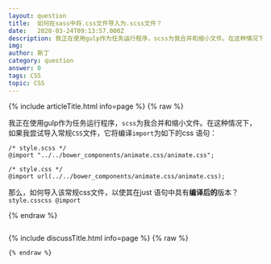 ```yaml
---
layout: question
title:  如何在sass中将.css文件导入为.scss文件？
date:   2020-03-24T09:13:57.000Z
description: 我正在使用gulp作为任务运行程序，scss为我合并和缩小文件。在这种情况下，如果我尝试导入常规CSS文件，它将编译import为如下的css 语句：...
img: 
author: 斯丁
category: question
answer: 0
tags: CSS
topic: CSS
---
```

<div class="article-root">
  <div class="article">
    {% include articleTitle.html info=page %}
    {% raw %}
    <div class="article-content"><p><font style="vertical-align: inherit;"><font style="vertical-align: inherit;">我正在使用gulp作为任务运行程序，</font></font><code>scss</code><font style="vertical-align: inherit;"><font style="vertical-align: inherit;">为我</font><font style="vertical-align: inherit;">合并和缩小</font><font style="vertical-align: inherit;">文件。</font><font style="vertical-align: inherit;">在这种情况下，如果我尝试导入常规</font></font><code>CSS</code><font style="vertical-align: inherit;"><font style="vertical-align: inherit;">文件，它将编译</font></font><code>import</code><font style="vertical-align: inherit;"><font style="vertical-align: inherit;">为如下</font><font style="vertical-align: inherit;">的css </font><font style="vertical-align: inherit;">语句：</font></font></p>

   <pre class="lang-css prettyprint-override"><code>/* style.scss */<font></font>
@import "../../bower_components/animate.css/animate.css";<font></font>
<font></font>
/* style.css */<font></font>
@import url(../../bower_components/animate.css/animate.css);<font></font>
</code></pre>

<p><font style="vertical-align: inherit;"><font style="vertical-align: inherit;">那么，如何导入该常规css文件，以</font><font style="vertical-align: inherit;">使其在</font><font style="vertical-align: inherit;">just </font><font style="vertical-align: inherit;">语句中</font><font style="vertical-align: inherit;">具有</font></font><strong><font style="vertical-align: inherit;"><font style="vertical-align: inherit;">编译后的</font></font></strong><font style="vertical-align: inherit;"><font style="vertical-align: inherit;">版本</font><font style="vertical-align: inherit;">？</font></font><code>style.css</code><font style="vertical-align: inherit;"></font><code>css @import</code><font style="vertical-align: inherit;"></font></p></div>
    {% endraw %}
  </div>
  <p style="height: 0;width:0;overflow: hidden;"> 第3537篇《如何在sass中将.css文件导入为.scss文件？》来自Winter(https://github.com/aiyld/aiyld.github.io)的站点</p>
  <div class="discuss-wrapper">
    {% include discussTitle.html info=page %}
    {% raw %}
    
    {% endraw %}
  </div>
<div>
